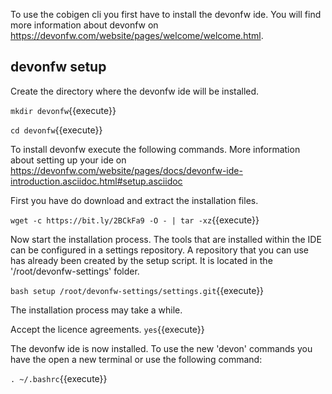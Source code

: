 To use the cobigen cli you first have to install the devonfw ide. You will find more information about devonfw on https://devonfw.com/website/pages/welcome/welcome.html.


## devonfw setup



Create the directory where the devonfw ide will be installed.

`mkdir devonfw`{{execute}}

`cd devonfw`{{execute}}


To install devonfw execute the following commands. More information about setting up your ide on https://devonfw.com/website/pages/docs/devonfw-ide-introduction.asciidoc.html#setup.asciidoc

First you have do download and extract the installation files.

`wget -c https://bit.ly/2BCkFa9 -O - | tar -xz`{{execute}}

Now start the installation process. The tools that are installed within the IDE can be configured in a settings repository. A repository that you can use has already been created by the setup script. It is located in the '/root/devonfw-settings' folder.

`bash setup /root/devonfw-settings/settings.git`{{execute}}

The installation process may take a while.

Accept the licence agreements.
`yes`{{execute}}

The devonfw ide is now installed. To use the new 'devon' commands you have the open a new terminal or use the following command:

`. ~/.bashrc`{{execute}}

